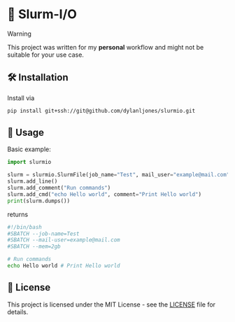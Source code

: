 # 📁 Slurm-I/O

> [!WARNING]
>
> This project was written for my **personal** workflow and might not be suitable for
> your use case.


## 🛠️ Installation

Install via

```bash
pip install git+ssh://git@github.com/dylanljones/slurmio.git
```

## 🚀 Usage

Basic example:

```python
import slurmio

slurm = slurmio.SlurmFile(job_name="Test", mail_user="example@mail.com", mem="2gb")
slurm.add_line()
slurm.add_comment("Run commands")
slurm.add_cmd("echo Hello world", comment="Print Hello world")
print(slurm.dumps())
```
returns
```bash
#!/bin/bash
#SBATCH --job-name=Test
#SBATCH --mail-user=example@mail.com
#SBATCH --mem=2gb

# Run commands
echo Hello world # Print Hello world
```


## 📝 License

This project is licensed under the MIT License - see the [LICENSE](LICENSE) file for details.
